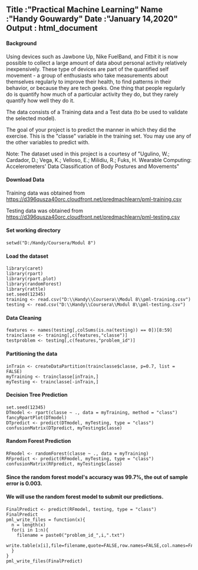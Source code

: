 Title :"Practical Machine Learning"
Name :"Handy Gouwardy"
Date :"January 14,2020"
Output : html_document
---

#### Background
  Using devices such as Jawbone Up, Nike FuelBand, and Fitbit it is now possible to collect a large amount of data about personal activity relatively inexpensively. These type of devices are part of the quantified self movement - a group of enthusiasts who take measurements about themselves regularly to improve their health, to find patterns in their behavior, or because they are tech geeks. One thing that people regularly do is quantify how much of a particular activity they do, but they rarely quantify how well they do it.


The data consists of a Training data and a Test data (to be used to validate the selected model).

The goal of your project is to predict the manner in which they did the exercise. This is the "classe" variable in the training set. You may use any of the other variables to predict with.

Note: The dataset used in this project is a courtesy of "Ugulino, W.; Cardador, D.; Vega, K.; Velloso, E.; Milidiu, R.; Fuks, H. Wearable Computing: Accelerometers' Data Classification of Body Postures and Movements"

#### Download Data

Training data was obtained from https://d396qusza40orc.cloudfront.net/predmachlearn/pml-training.csv

Testing data was obtained from https://d396qusza40orc.cloudfront.net/predmachlearn/pml-testing.csv

#### Set working directory
```{r set working directory}
setwd("D:/Handy/Coursera/Modul 8")
```

#### Load the dataset
```{r loading data}
library(caret)
library(rpart)
library(rpart.plot)
library(randomForest)
library(rattle)
set.seed(12345)
training <- read.csv("D:\\Handy\\Coursera\\Modul 8\\pml-training.csv")
testing <- read.csv("D:\\Handy\\Coursera\\Modul 8\\pml-testing.csv")
```

#### Data Cleaning
```{r data cleansing}
features <- names(testing[,colSums(is.na(testing)) == 0])[8:59]
trainclasse <- training[,c(features,"classe")]
testproblem <- testing[,c(features,"problem_id")]
```

#### Partitioning the data
```{r partitioning data}
inTrain <- createDataPartition(trainclasse$classe, p=0.7, list = FALSE)
myTraining <- trainclasse[inTrain,]
myTesting <- trainclasse[-inTrain,]
```


#### Decision Tree Prediction
```{r predict}
set.seed(12345)
DTmodel <- rpart(classe ~ ., data = myTraining, method = "class")
fancyRpartPlot(DTmodel)
DTpredict <- predict(DTmodel, myTesting, type = "class")
confusionMatrix(DTpredict, myTesting$classe)
```

#### Random Forest Prediction
```{r forest prediction}
RFmodel <- randomForest(classe ~ ., data = myTraining)
RFpredict <- predict(RFmodel, myTesting, type = "class")
confusionMatrix(RFpredict, myTesting$classe)
```

#### Since the random forest model's accuracy was 99.7%, the out of sample error is 0.003.

#### We will use the random forest model to submit our predictions.
```{r}
FinalPredict <- predict(RFmodel, testing, type = "class")
FinalPredict
pml_write_files = function(x){
  n = length(x)
  for(i in 1:n){
    filename = paste0("problem_id_",i,".txt")
    write.table(x[i],file=filename,quote=FALSE,row.names=FALSE,col.names=FALSE)
  }
}
pml_write_files(FinalPredict)
```